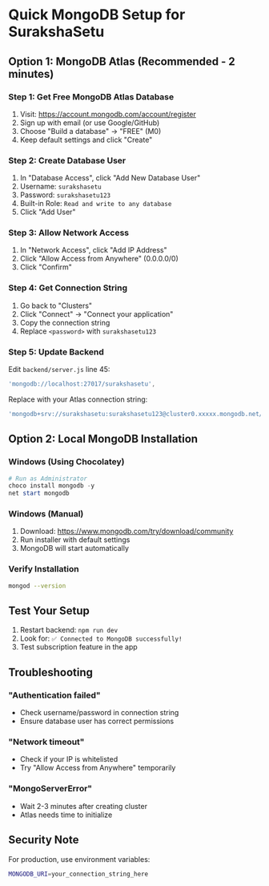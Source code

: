 # Quick MongoDB Setup for SurakshaSetu

## Option 1: MongoDB Atlas (Recommended - 2 minutes)

### Step 1: Get Free MongoDB Atlas Database

1. Visit: <https://account.mongodb.com/account/register>
2. Sign up with email (or use Google/GitHub)
3. Choose "Build a database" → "FREE" (M0)
4. Keep default settings and click "Create"

### Step 2: Create Database User

1. In "Database Access", click "Add New Database User"
2. Username: `surakshasetu`
3. Password: `surakshasetu123`
4. Built-in Role: `Read and write to any database`
5. Click "Add User"

### Step 3: Allow Network Access

1. In "Network Access", click "Add IP Address"
2. Click "Allow Access from Anywhere" (0.0.0.0/0)
3. Click "Confirm"

### Step 4: Get Connection String

1. Go back to "Clusters"
2. Click "Connect" → "Connect your application"
3. Copy the connection string
4. Replace `<password>` with `surakshasetu123`

### Step 5: Update Backend

Edit `backend/server.js` line 45:

```javascript
'mongodb://localhost:27017/surakshasetu',
```

Replace with your Atlas connection string:

```javascript
'mongodb+srv://surakshasetu:surakshasetu123@cluster0.xxxxx.mongodb.net/surakshasetu?retryWrites=true&w=majority',
```

## Option 2: Local MongoDB Installation

### Windows (Using Chocolatey)

```powershell
# Run as Administrator
choco install mongodb -y
net start mongodb
```

### Windows (Manual)

1. Download: <https://www.mongodb.com/try/download/community>
2. Run installer with default settings
3. MongoDB will start automatically

### Verify Installation

```bash
mongod --version
```

## Test Your Setup

1. Restart backend: `npm run dev`
2. Look for: `✅ Connected to MongoDB successfully!`
3. Test subscription feature in the app

## Troubleshooting

### "Authentication failed"

- Check username/password in connection string
- Ensure database user has correct permissions

### "Network timeout"

- Check if your IP is whitelisted
- Try "Allow Access from Anywhere" temporarily

### "MongoServerError"

- Wait 2-3 minutes after creating cluster
- Atlas needs time to initialize

## Security Note

For production, use environment variables:

```bash
MONGODB_URI=your_connection_string_here
```
